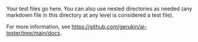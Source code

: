 Your test files go here. You can also use nested directories as needed (any markdown file in this directory at any level is considered a test file).

For more information, see https://github.com/gerukin/ai-tester/tree/main/docs.
